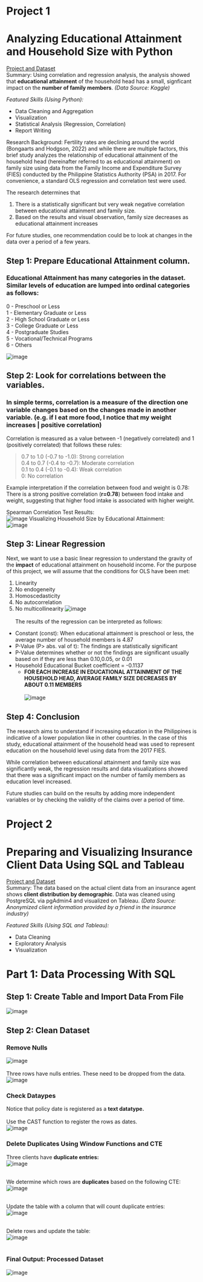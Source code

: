 # Project 1
# Analyzing Educational Attainment and Household Size with Python
[Project and Dataset](https://github.com/lorenzoracadio/project-portfolio/tree/main/Project%201%20-%20Statistical%20Analysis%20and%20Visualization%20Using%20Python)<br>
Summary: Using correlation and regression analysis, the analysis showed that __educational attainment__ of the household head has a small, signficant impact on the __number of family members__. *(Data Source: Kaggle)*

*Featured Skills (Using Python):*
- Data Cleaning and Aggregation
- Visualization
- Statistical Analysis (Regression, Correlation)
- Report Writing

Research Background: Fertility rates are declining around the world (Bongaarts and Hodgson, 2022) and while there are multiple factors, this brief study analyzes the relationship of educational attainment of the household head (hereinafter referred to as educational attainment) on family size using data from the Family Income and Expenditure Survey (FIES) conducted by the Philippine Statistics Authority (PSA) in 2017. For convenience, a standard OLS regression and correlation test were used.<br>

The research determines that<br>
1. There is a statistically significant but very weak negative correlation between educational attainment and family size.
2. Based on the results and visual observation, family size decreases as educational attainment increases

For future studies, one recommendation could be to look at changes in the data over a period of a few years.<br>

## Step 1: Prepare Educational Attainment column.
### Educational Attainment has many categories in the dataset. Similar levels of education are lumped into ordinal categories as follows:
0 - Preschool or Less<br>
1 - Elementary Graduate or Less<br>
2 - High School Graduate or Less<br>
3 - College Graduate or Less<br>
4 - Postgraduate Studies<br>
5 - Vocational/Technical Programs<br>
6 - Others

![image](https://github.com/user-attachments/assets/33f98fee-194b-405a-b544-eafa1bda6208)

## Step 2: Look for correlations between the variables.
### In simple terms, correlation is a measure of the direction one variable changes based on the changes made in another variable. (e.g. if I eat more food, I notice that my weight increases | positive correlation)

Correlation is measured as a value between -1 (negatively correlated) and 1 (positively correlated) that follows these rules:
> 0.7 to 1.0 (-0.7 to -1.0): Strong correlation<br>
0.4 to 0.7 (-0.4 to -0.7): Moderate correlation<br>
0.1 to 0.4 (-0.1 to -0.4): Weak correlation<br>
0: No correlation<br>

Example interpretation if the correlation between food and weight is 0.78:<br>
There is a strong positive correlation (__r=0.78__) between food intake and weight, suggesting that higher food intake is associated with higher weight.<br>

Spearman Correlation Test Results:<br>
![image](https://github.com/user-attachments/assets/c55b770f-8a0d-49b5-8176-2f53e68f40ff)
Visualizing Household Size by Educational Attainment:<br>
![image](https://github.com/user-attachments/assets/d70e1de4-a9ab-4b7c-a906-73cf81ffcd5e)

## Step 3: Linear Regression
Next, we want to use a basic linear regression to understand the gravity of the __impact__ of educational attainment on household income. For the purpose of this project, we will assume that the conditions for OLS have been met:<br>
1. Linearity<br>
2. No endogeneity<br>
3. Homoscedasticity<br>
4. No autocorrelation<br>
5. No multicollinearity
![image](https://github.com/user-attachments/assets/10196ebe-88c8-47f0-af44-5fcc5452484e)<br><br>
The results of the regression can be interpreted as follows:<br>
- Constant (const): When educational attainment is preschool or less, the average number of household members is 4.87
- P-Value (P> abs. val of t): The findings are statistically significant
- P-Value determines whether or not the findings are significant usually based on if they are less than 0.10,0.05, or 0.01
- Household Educational Bucket coefficient = -0.1137
    - __FOR EACH INCREASE IN EDUCATIONAL ATTAINMENT OF THE HOUSEHOLD HEAD, AVERAGE FAMILY SIZE DECREASES BY ABOUT 0.11 MEMBERS__<br><br>
 ![image](https://github.com/user-attachments/assets/948d30a2-412d-45a0-aeaa-a613b4046ca0)

## Step 4: Conclusion
The research aims to understand if increasing education in the Philippines is indicative of a lower population like in other countries. In the case of this study, educational attainment of the household head was used to represent education on the household level using data from the 2017 FIES.<br>

While correlation between educational attainment and family size was significantly weak, the regression results and data visualizations showed that there was a significant impact on the number of family members as education level increased.<br>

Future studies can build on the results by adding more independent variables or by checking the validity of the claims over a period of time.

# Project 2
# Preparing and Visualizing Insurance Client Data Using SQL and Tableau 
[Project and Dataset](https://github.com/lorenzoracadio/project-portfolio/tree/3e9d3bd003f9e442613850fe72bc4aa2a275646a/Project%202%20-%20Exploratory%20Analysis%20of%20Client%20Data%20Using%20SQL%20and%20Tableau)<br>
Summary: The data based on the actual client data from an insurance agent shows __client distribution by demographic__. Data was cleaned using PostgreSQL via pgAdmin4 and visualized on Tableau. *(Data Source: Anonymized client information provided by a friend in the insurance industry)*

*Featured Skills (Using SQL and Tableau):*
- Data Cleaning
- Exploratory Analysis
- Visualization

# Part 1: Data Processing With SQL
## Step 1: Create Table and Import Data From File
![image](https://github.com/user-attachments/assets/55178974-2817-4a08-a3dd-07c7e53bc6cc)

## Step 2: Clean Dataset
### Remove Nulls
![image](https://github.com/user-attachments/assets/045eb6e6-ab0e-404f-9e53-6c85b8d6eb67)<br><br>
Three rows have nulls entries. These need to be dropped from the data.<br>
![image](https://github.com/user-attachments/assets/f9807e04-f097-4b22-ae67-3b9d7f4e1618)

### Check Dataypes
Notice that policy date is registered as a **text datatype.**<br><br>
Use the CAST function to register the rows as dates.<br>
![image](https://github.com/user-attachments/assets/aff83e6e-422c-47de-94d7-388168af05f1)

### Delete Duplicates Using Window Functions and CTE
Three clients have **duplicate entries:**<br>
![image](https://github.com/user-attachments/assets/57404cc3-f52b-408a-893c-96f1b07ccd59)<br><br>

We determine which rows are **duplicates** based on the following CTE:<br>
![image](https://github.com/user-attachments/assets/790eef10-89cd-42e0-9689-c42ba63baac1)<br><br>

Update the table with a column that will count duplicate entries:<br>
![image](https://github.com/user-attachments/assets/6d5ce233-dc99-48a8-912c-bdc05d999904)<br><br>

Delete rows and update the table:<br>
![image](https://github.com/user-attachments/assets/ba41c4d6-e4b9-443f-aee6-94d8cc8da086)<br><br>

### Final Output: Processed Dataset
![image](https://github.com/user-attachments/assets/b9242f3e-c746-4eef-b6b3-f4f8e2c0c794)

